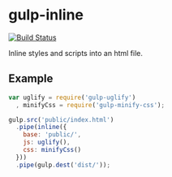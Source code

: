 gulp-inline
===========
[![Build Status](https://drone.io/github.com/ashaffer/gulp-inline/status.png)](https://drone.io/github.com/ashaffer/gulp-inline/latest)

Inline styles and scripts into an html file.

## Example

```javascript
var uglify = require('gulp-uglify')
  , minifyCss = require('gulp-minify-css');

gulp.src('public/index.html')
  .pipe(inline({
    base: 'public/',
    js: uglify(),
    css: minifyCss()
  }))
  .pipe(gulp.dest('dist/'));
```
